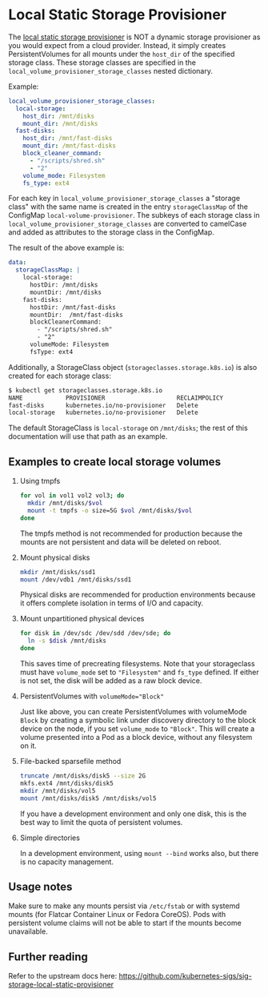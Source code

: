 # Local Static Storage Provisioner

The [local static storage provisioner](https://github.com/kubernetes-sigs/sig-storage-local-static-provisioner)
is NOT a dynamic storage provisioner as you would
expect from a cloud provider. Instead, it simply creates PersistentVolumes for
all mounts under the `host_dir` of the specified storage class.
These storage classes are specified in the `local_volume_provisioner_storage_classes` nested dictionary.

Example:

```yaml
local_volume_provisioner_storage_classes:
  local-storage:
    host_dir: /mnt/disks
    mount_dir: /mnt/disks
  fast-disks:
    host_dir: /mnt/fast-disks
    mount_dir: /mnt/fast-disks
    block_cleaner_command:
      - "/scripts/shred.sh"
      - "2"
    volume_mode: Filesystem
    fs_type: ext4
```

For each key in `local_volume_provisioner_storage_classes` a "storage class" with
the same name is created in the entry `storageClassMap` of the ConfigMap `local-volume-provisioner`.
The subkeys of each storage class in `local_volume_provisioner_storage_classes`
are converted to camelCase and added as attributes to the storage class in the
ConfigMap.

The result of the above example is:

```yaml
data:
  storageClassMap: |
    local-storage:
      hostDir: /mnt/disks
      mountDir: /mnt/disks
    fast-disks:
      hostDir: /mnt/fast-disks
      mountDir:  /mnt/fast-disks
      blockCleanerCommand:
        - "/scripts/shred.sh"
        - "2"
      volumeMode: Filesystem
      fsType: ext4
```

Additionally, a StorageClass object (`storageclasses.storage.k8s.io`) is also
created for each storage class:

```bash
$ kubectl get storageclasses.storage.k8s.io
NAME            PROVISIONER                    RECLAIMPOLICY
fast-disks      kubernetes.io/no-provisioner   Delete
local-storage   kubernetes.io/no-provisioner   Delete
```

The default StorageClass is `local-storage` on `/mnt/disks`;
the rest of this documentation will use that path as an example.

## Examples to create local storage volumes

1. Using tmpfs

   ```bash
   for vol in vol1 vol2 vol3; do
     mkdir /mnt/disks/$vol
     mount -t tmpfs -o size=5G $vol /mnt/disks/$vol
   done
   ```

   The tmpfs method is not recommended for production because the mounts are not
   persistent and data will be deleted on reboot.

1. Mount physical disks

   ```bash
   mkdir /mnt/disks/ssd1
   mount /dev/vdb1 /mnt/disks/ssd1
   ```

   Physical disks are recommended for production environments because it offers
   complete isolation in terms of I/O and capacity.

1. Mount unpartitioned physical devices

   ```bash
   for disk in /dev/sdc /dev/sdd /dev/sde; do
     ln -s $disk /mnt/disks
   done
   ```

   This saves time of precreating filesystems. Note that your storageclass must have
   `volume_mode` set to `"Filesystem"` and `fs_type` defined. If either is not set, the
   disk will be added as a raw block device.

1. PersistentVolumes with `volumeMode="Block"`

   Just like above, you can create PersistentVolumes with volumeMode `Block`
   by creating a symbolic link under discovery directory to the block device on
   the node, if you set `volume_mode` to `"Block"`. This will create a volume
   presented into a Pod as a block device, without any filesystem on it.

1. File-backed sparsefile method

   ```bash
   truncate /mnt/disks/disk5 --size 2G
   mkfs.ext4 /mnt/disks/disk5
   mkdir /mnt/disks/vol5
   mount /mnt/disks/disk5 /mnt/disks/vol5
   ```

   If you have a development environment and only one disk, this is the best way
   to limit the quota of persistent volumes.

1. Simple directories

   In a development environment, using `mount --bind` works also, but there is no capacity
   management.

## Usage notes

Make sure to make any mounts persist via `/etc/fstab` or with systemd mounts (for
Flatcar Container Linux or Fedora CoreOS). Pods with persistent volume claims will not be
able to start if the mounts become unavailable.

## Further reading

Refer to the upstream docs here: <https://github.com/kubernetes-sigs/sig-storage-local-static-provisioner>
